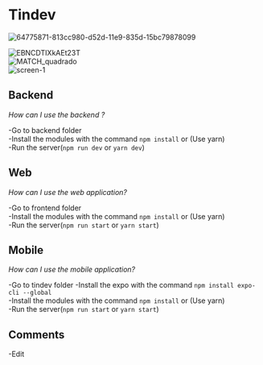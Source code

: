 # Tindev
![64775871-813cc980-d52d-11e9-835d-15bc79878099](https://user-images.githubusercontent.com/31359652/71025518-f51adf00-20e5-11ea-807d-540e9197b8c5.png)  

![EBNCDTIXkAEt23T](https://user-images.githubusercontent.com/31359652/71025541-019f3780-20e6-11ea-9789-7a8eccde1f20.png)  
![MATCH_quadrado](https://user-images.githubusercontent.com/31359652/71025554-08c64580-20e6-11ea-8036-c3731dc96935.png)  
![screen-1](https://user-images.githubusercontent.com/31359652/71025573-0f54bd00-20e6-11ea-90f7-b7c1360085d0.jpg)  



## Backend


_How can I use the backend ?_

-Go to backend folder  
-Install the modules with the command ```npm install``` or (Use yarn)  
-Run the server(```npm run dev``` or ```yarn dev```)  


## Web

_How can I use the web application?_

-Go to frontend folder  
-Install the modules with the command ```npm install``` or (Use yarn)  
-Run the server(```npm run start``` or ```yarn start```)  

## Mobile

_How can I use the mobile application?_

-Go to tindev folder
-Install the expo with the command ```npm install expo-cli --global```   
-Install the modules with the command ```npm install``` or (Use yarn)  
-Run the server(```npm run start``` or ```yarn start```)

## Comments

-Edit 